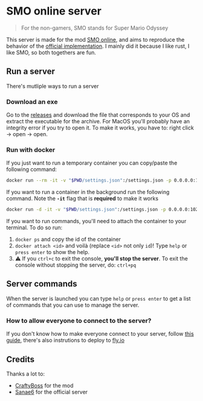 # SMO online server

> For the non-gamers, SMO stands for Super Mario Odyssey

This server is made for the mod [SMO online](https://github.com/CraftyBoss/SuperMarioOdysseyOnline/), and aims to reproduce the behavior of the [official implementation](https://github.com/Sanae6/SmoOnlineServer). I mainly did it because I like rust, I like SMO, so both togethers are fun.

## Run a server

There's mutliple ways to run a server

### Download an exe

Go to the [releases](https://github.com/JulesGuesnon/smo-online-server/releases) and download the file that corresponds to your OS and extract the executable for the archive.
For MacOS you'll probably have an integrity error if you try to open it. To make it works, you have to: right click -> open -> open.

### Run with docker

If you just want to run a temporary container you can copy/paste the following command:

```bash
docker run --rm -it -v "$PWD/settings.json":/settings.json -p 0.0.0.0:1027:1027 ghcr.io/julesguesnon/smo-online-server
```

If you want to run a container in the background run the following command. Note the **`-it`** flag that is **required** to make it works

```bash
docker run -d -it -v "$PWD/settings.json":/settings.json -p 0.0.0.0:1027:1027 ghcr.io/julesguesnon/smo-online-server
```

If you want to run commands, you'll need to attach the container to your terminal. To do so run:

1. `docker ps` and copy the id of the container
2. `docker attach <id>` and voilà (replace `<id>` not only `id`)! Type `help` or `press enter` to show the help.
3. :warning: If you `ctrl+c` to exit the console, **you'll stop the server**. To exit the console without stopping the server, do: `ctrl+pq`

## Server commands

When the server is launched you can type `help` or `press enter` to get a list of commands that you can use to manage the server.

### How to allow everyone to connect to the server?

If you don't know how to make everyone connect to your server, follow [this guide](./docs/connect.md), there's also instrutions to deploy to [fly.io](https://fly.io)

## Credits

Thanks a lot to:

- [CraftyBoss](https://github.com/CraftyBoss) for the mod
- [Sanae6](https://github.com/Sanae6) for the official server
